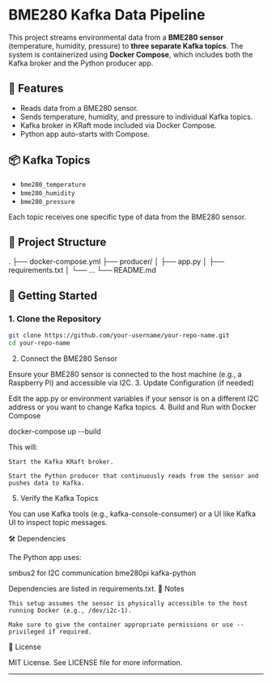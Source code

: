 

# BME280 Kafka Data Pipeline

This project streams environmental data from a **BME280 sensor** (temperature, humidity, pressure) to **three separate Kafka topics**. The system is containerized using **Docker Compose**, which includes both the Kafka broker and the Python producer app.

## 🧩 Features

- Reads data from a BME280 sensor.
- Sends temperature, humidity, and pressure to individual Kafka topics.
- Kafka broker in KRaft mode included via Docker Compose.
- Python app auto-starts with Compose.

## 📦 Kafka Topics

- `bme280_temperature`
- `bme280_humidity`
- `bme280_pressure`

Each topic receives one specific type of data from the BME280 sensor.

## 📁 Project Structure

. ├── docker-compose.yml ├── producer/ │ ├── app.py │ ├── requirements.txt │ └── ... └── README.md


## 🚀 Getting Started

### 1. Clone the Repository

```bash
git clone https://github.com/your-username/your-repo-name.git
cd your-repo-name
```
2. Connect the BME280 Sensor

Ensure your BME280 sensor is connected to the host machine (e.g., a Raspberry Pi) and accessible via I2C.
3. Update Configuration (if needed)

Edit the app.py or environment variables if your sensor is on a different I2C address or you want to change Kafka topics.
4. Build and Run with Docker Compose

docker-compose up --build

This will:

    Start the Kafka KRaft broker.

    Start the Python producer that continuously reads from the sensor and pushes data to Kafka.

5. Verify the Kafka Topics

You can use Kafka tools (e.g., kafka-console-consumer) or a UI like Kafka UI to inspect topic messages.


🛠️ Dependencies

The Python app uses:

smbus2 for I2C communication
bme280pi
kafka-python

Dependencies are listed in requirements.txt.
📌 Notes

    This setup assumes the sensor is physically accessible to the host running Docker (e.g., /dev/i2c-1).

    Make sure to give the container appropriate permissions or use --privileged if required.

📜 License

MIT License. See LICENSE file for more information.


---
